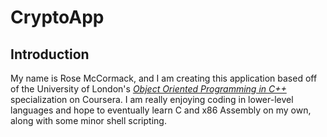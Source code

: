 # CryptoApp

## Introduction

My name is Rose McCormack, and I am creating this application based off of the University of London's [*Object Oriented Programming in C++*](https://www.coursera.org/specializations/object-oriented-programming-s12n) specialization on Coursera. I am really enjoying coding in lower-level languages and hope to eventually learn C and x86 Assembly on my own, along with some minor shell scripting. 
